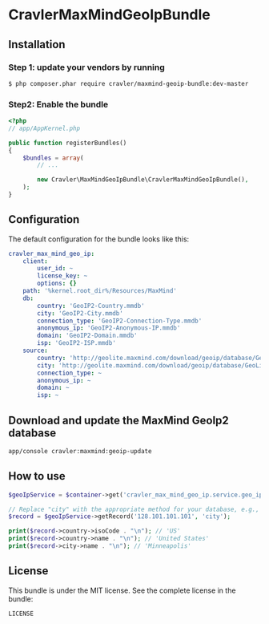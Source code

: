 CravlerMaxMindGeoIpBundle
======================

## Installation

### Step 1: update your vendors by running

``` bash
$ php composer.phar require cravler/maxmind-geoip-bundle:dev-master
```

### Step2: Enable the bundle

``` php
<?php
// app/AppKernel.php

public function registerBundles()
{
    $bundles = array(
        // ...

        new Cravler\MaxMindGeoIpBundle\CravlerMaxMindGeoIpBundle(),
    );
}
```

## Configuration

The default configuration for the bundle looks like this:

``` yaml
cravler_max_mind_geo_ip:
    client:
        user_id: ~
        license_key: ~
        options: {}
    path: '%kernel.root_dir%/Resources/MaxMind'
    db:
        country: 'GeoIP2-Country.mmdb'
        city: 'GeoIP2-City.mmdb'
        connection_type: 'GeoIP2-Connection-Type.mmdb'
        anonymous_ip: 'GeoIP2-Anonymous-IP.mmdb'
        domain: 'GeoIP2-Domain.mmdb'
        isp: 'GeoIP2-ISP.mmdb'
    source:
        country: 'http://geolite.maxmind.com/download/geoip/database/GeoLite2-Country.mmdb.gz'
        city: 'http://geolite.maxmind.com/download/geoip/database/GeoLite2-City.mmdb.gz'
        connection_type: ~
        anonymous_ip: ~
        domain: ~
        isp: ~
```

## Download and update the MaxMind GeoIp2 database

``` bash
app/console cravler:maxmind:geoip-update
```

## How to use

``` php
$geoIpService = $container->get('cravler_max_mind_geo_ip.service.geo_ip_service');

// Replace "city" with the appropriate method for your database, e.g., "country".
$record = $geoIpService->getRecord('128.101.101.101', 'city');

print($record->country->isoCode . "\n"); // 'US'
print($record->country->name . "\n"); // 'United States'
print($record->city->name . "\n"); // 'Minneapolis'

```

## License

This bundle is under the MIT license. See the complete license in the bundle:

```
LICENSE
```